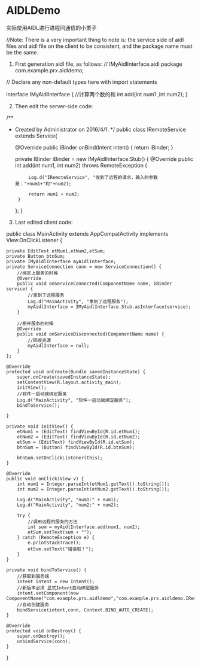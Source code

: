 # AIDLDemo
实际使用AIDL进行进程间通信的小栗子

//Note: There is a very important thing to note is: the service side of aidl files and aidl file on the client to be consistent, and the package name must be the same.

1. First generation aidl file, as follows:
// IMyAidlInterface.aidl
package com.example.prx.aidldemo;

// Declare any non-default types here with import statements

interface IMyAidlInterface {
    //计算两个数的和
    int add(int num1 ,int num2);
}


2. Then edit the server-side code:


/**
 * Created by Administrator on 2016/4/1.
 */
public class IRemoteService extends Service{

    @Override
    public IBinder onBind(Intent intent) {
        return iBinder;
    }


    private IBinder iBinder = new IMyAidlInterface.Stub() {
        @Override
        public int add(int num1, int num2) throws RemoteException {

            Log.d("IRemoteService", "收到了远程的请求，输入的参数是："+num1+"和"+num2);

            return num1 + num2;
        }
    };
}


3. Last edited client code:


public class MainActivity extends AppCompatActivity
			  implements View.OnClickListener {

    private EditText etNum1,etNum2,etSum;
    private Button btnSum;
    private IMyAidlInterface myAidlInterface;
    private ServiceConnection conn = new ServiceConnection() {
        //绑定上服务的时候
        @Override
        public void onServiceConnected(ComponentName name, IBinder service) {
            //拿到了远程服务
            Log.d("MainActivity", "拿到了远程服务");
            myAidlInterface = IMyAidlInterface.Stub.asInterface(service);
        }

        //断开服务的时候
        @Override
        public void onServiceDisconnected(ComponentName name) {
            //回收资源
            myAidlInterface = null;
        }
    };

    @Override
    protected void onCreate(Bundle savedInstanceState) {
        super.onCreate(savedInstanceState);
        setContentView(R.layout.activity_main);
        initView();
        //软件一启动就绑定服务
        Log.d("MainActivity", "软件一启动就绑定服务");
        bindToService();

    }

    private void initView() {
        etNum1 = (EditText) findViewById(R.id.etNum1);
        etNum2 = (EditText) findViewById(R.id.etNum2);
        etSum = (EditText) findViewById(R.id.etSum);
        btnSum = (Button) findViewById(R.id.btnSum);

        btnSum.setOnClickListener(this);
    }

    @Override
    public void onClick(View v) {
        int num1 = Integer.parseInt(etNum1.getText().toString());
        int num2 = Integer.parseInt(etNum2.getText().toString());

        Log.d("MainActivity", "num1:" + num1);
        Log.d("MainActivity", "num2:" + num2);

        try {
            //调用远程的服务的方法
            int sum = myAidlInterface.add(num1, num2);
            etSum.setText(sum + "");
        } catch (RemoteException e) {
            e.printStackTrace();
            etSum.setText("错误啦！");
        }
    }

    private void bindToService() {
        //获取到服务端
        Intent intent = new Intent();
        //新版本必须 显式Intent启动绑定服务
        intent.setComponent(new ComponentName("com.example.prx.aidldemo","com.example.prx.aidldemo.IRemoteService"));
        //自动创建服务
        bindService(intent,conn, Context.BIND_AUTO_CREATE);
    }

    @Override
    protected void onDestroy() {
        super.onDestroy();
        unbindService(conn);
    }
}




